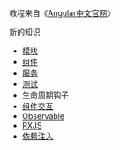 教程来自《[Angular中文官网](https://angular.cn/docs)》

新的知识

- [模块](./module.md)
- [组件](./component.md)
- [服务](./service.md)
- [测试](./test.md)
- [生命周期钩子](./lifecycle-hook.md)
- [组件交互](./component-interaction.md)
- [Observable](./observable-rxjs/observable.md)
- [RXJS](./observable-rxjs/rxjs.md)
- [依赖注入](./dependency-injection.md)